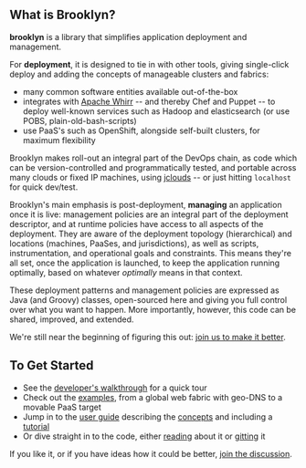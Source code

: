 ## What is Brooklyn?

**brooklyn** is a library that simplifies application deployment and management.

For **deployment**, it is designed to tie in with other tools, 
giving single-click deploy and adding the concepts of 
manageable clusters and fabrics:

* many common software entities available out-of-the-box
* integrates with [Apache Whirr](http://whirr.apache.org) -- and thereby Chef and Puppet --
  to deploy well-known services such as Hadoop and elasticsearch
  (or use POBS, plain-old-bash-scripts)
* use PaaS's such as OpenShift, alongside self-built clusters, for maximum flexibility

Brooklyn makes roll-out an integral part of the DevOps chain,
as code which can be version-controlled and programmatically tested,
and portable across many clouds or fixed IP machines,
using [jclouds](http://jclouds.org) -- 
or just hitting ``localhost`` for quick dev/test.

Brooklyn's main emphasis is post-deployment, **managing** an application once it is live:
management policies are an integral part of the deployment descriptor,
and at runtime policies have access to all aspects of the deployment.
They are aware of the deployment topology (hierarchical) and
locations (machines, PaaSes, and jurisdictions), 
as well as scripts, instrumentation, and operational goals and constraints.
This means they're all set, once the application is launched, 
to keep the application running optimally,
based on whatever *optimally* means in that context.

These deployment patterns and management policies are expressed as Java (and Groovy) classes,
open-sourced here and giving you full control over what you want to happen.
More importantly, however, this code can be shared, improved, and extended.

We're still near the beginning of figuring this out: 
[join us to make it better]({{site.url}}/meta/contact.html).


## To Get Started

* See the [developer's walkthrough]({{site.url}}/start/walkthrough/index.html) for a quick tour
* Check out the [examples]({{site.url}}/use/examples/), from a global web fabric with geo-DNS to a movable PaaS target
* Jump in to the [user guide]({{site.url}}/use/guide/) describing the 
  [concepts]({{site.url}}/use/guide/defining-applications/basic-concepts.html)
  and including a [tutorial]({{site.url}}/use/guide/quickstart/)
* Or dive straight in to the code, either [reading]({{site.url}}/dev/code/) about it
  or [gitting](http://github.com/brooklyncentral/brooklyn/) it

If you like it, or if you have ideas how it could be better,
[join the discussion]({{site.url}}/meta/contact.html).

